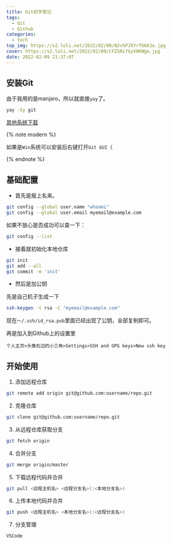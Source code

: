 ```yaml
---
title: Git初学笔记
tags:
  - Git
  - Github
categories:
  - tech
top_img: https://s2.loli.net/2022/02/09/N2v5PJXYrfUkK1e.jpg
cover: https://s2.loli.net/2022/02/09/CFZSRifGyV8KWge.jpg
date: 2022-02-09 21:37:07
---
```


## 安装Git
由于我用的是manjaro，所以就直接`yay`了。
``` bash
yay -Sy git
```
[其他系统下载](http://git-scm.com/downloads)

{% note modern %}

如果是`Win`系统可以安装后右键打开`Git GUI`（

{% endnote %}

## 基础配置

- 首先是报上名来。

``` bash
git config --global user.name "whoami"
git config --global user.email myemail@example.com
```
如果不放心是否成功可以查一下：

```bash
git config --list
```
- 接着就初始化本地仓库

``` bash
git init
git add --all
git commit -m 'init'
```

- 然后是加公钥

先是自己机子生成一下

``` bash
ssh-keygen -t rsa -C "myemail@example.com"
```

现在`～/.ssh/id_rsa.pub`里面已经出现了公钥，全部复制即可。

再是加入到Github上的设置里

```
个人主页>头像右边的小三角>Settings>SSH and GPG keys>New ssh key
```

## 开始使用

1. 添加远程仓库

``` bash
git remote add origin git@github.com:username/repo.git
```

2. 克隆仓库

``` bash
git clone git@github.com:username/repo.git
```

3. 从远程仓库获取分支

``` bash
git fetch origin
```

4. 合并分支

``` bash
git merge origin/master
```

5. 下载远程代码并合并

``` bash
git pull <远程主机名> <远程分支名>(:<本地分支名>)
```

6. 上传本地代码并合并

``` bash
git push <远程主机名> <本地分支名>(:<远程分支名>)
```

7. 分支管理

``` 
VSCode
```

